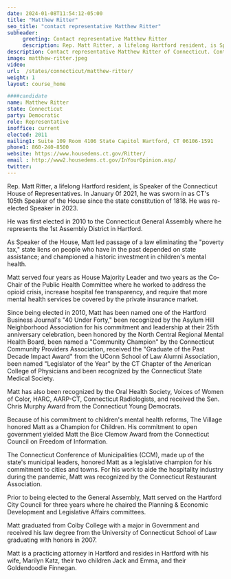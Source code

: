 ```yaml
---
date: 2024-01-08T11:54:12-05:00
title: "Matthew Ritter"
seo_title: "contact representative Matthew Ritter"
subheader:
     greeting: Contact representative Matthew Ritter
     description: Rep. Matt Ritter, a lifelong Hartford resident, is Speaker of the Connecticut House of Representatives. In January 0f 2021, he was sworn in as CT's 105th Speaker of the House since the state constitution of 1818. He was re-elected Speaker in 2023.
description: Contact representative Matthew Ritter of Connecticut. Contact information for Matthew Ritter includes email address, phone number, and mailing address.
image: matthew-ritter.jpeg
video:
url:  /states/connecticut/matthew-ritter/
weight: 1
layout: course_home

####candidate
name: Matthew Ritter
state: Connecticut
party: Democratic
role: Representative
inoffice: current
elected: 2011
mailing1: Suite 109 Room 4106 State Capitol Hartford, CT 06106-1591
phone1: 860-240-8500
website: https://www.housedems.ct.gov/Ritter/
email : http://www2.housedems.ct.gov/InYourOpinion.asp/
twitter:
---
```


Rep. Matt Ritter, a lifelong Hartford resident, is Speaker of the Connecticut House of Representatives. In January 0f 2021, he was sworn in as CT's 105th Speaker of the House since the state constitution of 1818. He was re-elected Speaker in 2023.

He was first elected in 2010 to the Connecticut General Assembly where he represents the 1st Assembly District in Hartford.

As Speaker of the House, Matt led passage of a law eliminating the "poverty tax," state liens on people who have in the past depended on state assistance; and championed a historic investment in children's mental health.

Matt served four years as House Majority Leader and two years as the Co-Chair of the Public Health Committee where he worked to address the opioid crisis, increase hospital fee transparency, and require that more mental health services be covered by the private insurance market.

Since being elected in 2010, Matt has been named one of the Hartford Business Journal's "40 Under Forty," been recognized by the Asylum Hill Neighborhood Association for his commitment and leadership at their 25th anniversary celebration, been honored by the North Central Regional Mental Health Board, been named a "Community Champion" by the Connecticut Community Providers Association, received the "Graduate of the Past Decade Impact Award" from the UConn School of Law Alumni Association, been named "Legislator of the Year" by the CT Chapter of the American College of Physicians and been recognized by the Connecticut State Medical Society.

Matt has also been recognized by the Oral Health Society, Voices of Women of Color, HARC, AARP-CT, Connecticut Radiologists, and received the Sen. Chris Murphy Award from the Connecticut Young Democrats.

Because of his commitment to children's mental health reforms, The Village honored Matt as a Champion for Children. His commitment to open government yielded Matt the Bice Clemow Award from the Connecticut Council on Freedom of Information.

The Connecticut Conference of Municipalities (CCM), made up of the state's municipal leaders, honored Matt as a legislative champion for his commitment to cities and towns. For his work to aide the hospitality industry during the pandemic, Matt was recognized by the Connecticut Restaurant Association.

Prior to being elected to the General Assembly, Matt served on the Hartford City Council for three years where he chaired the Planning & Economic Development and Legislative Affairs committees.

Matt graduated from Colby College with a major in Government and received his law degree from the University of Connecticut School of Law graduating with honors in 2007.

Matt is a practicing attorney in Hartford and resides in Hartford with his wife, Marilyn Katz, their two children Jack and Emma, and their Goldendoodle Finnegan.
